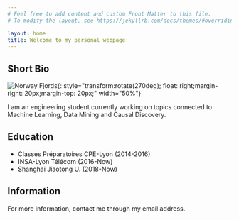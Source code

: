 ```yaml
---
# Feel free to add content and custom Front Matter to this file.
# To modify the layout, see https://jekyllrb.com/docs/themes/#overriding-theme-defaults

layout: home
title: Welcome to my personal webpage!
---
```


## Short Bio

![Norway Fjords](./img/DSC_0524.JPG){: style="transform:rotate(270deg); float: right;margin-right: 20px;margin-top: 20px;" width="50%"}

I am an engineering student currently working on topics connected to Machine Learning, Data Mining and Causal Discovery. 

## Education

* Classes Préparatoires CPE-Lyon (2014-2016)
* INSA-Lyon Télécom (2016-Now)
* Shanghai Jiaotong U. (2018-Now)

## Information

For more information, contact me through my email address.